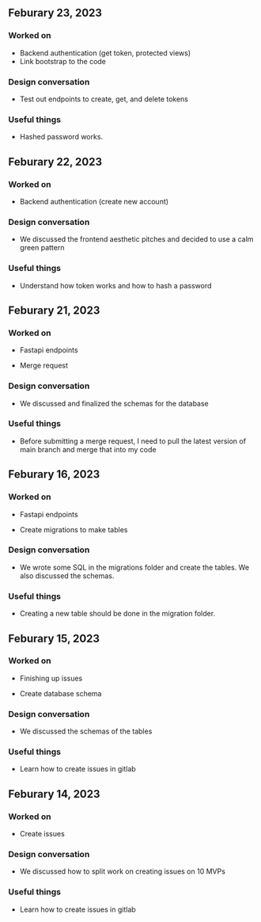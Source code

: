 ## Feburary 23, 2023

### Worked on

- Backend authentication (get token, protected views)
- Link bootstrap to the code

### Design conversation

- Test out endpoints to create, get, and delete tokens

### Useful things

- Hashed password works.

## Feburary 22, 2023

### Worked on

- Backend authentication (create new account)

### Design conversation

- We discussed the frontend aesthetic pitches and decided to use a calm green pattern

### Useful things

- Understand how token works and how to hash a password

## Feburary 21, 2023

### Worked on

- Fastapi endpoints

- Merge request

### Design conversation

- We discussed and finalized the schemas for the database

### Useful things

- Before submitting a merge request, I need to pull the latest version of main branch and merge that into my code

## Feburary 16, 2023

### Worked on

- Fastapi endpoints

- Create migrations to make tables

### Design conversation

- We wrote some SQL in the migrations folder and create the tables. We also discussed the schemas.

### Useful things

- Creating a new table should be done in the migration folder.

## Feburary 15, 2023

### Worked on

- Finishing up issues

- Create database schema

### Design conversation

- We discussed the schemas of the tables

### Useful things

- Learn how to create issues in gitlab

## Feburary 14, 2023

### Worked on

- Create issues

### Design conversation

- We discussed how to split work on creating issues on 10 MVPs

### Useful things

- Learn how to create issues in gitlab
